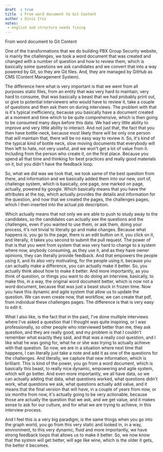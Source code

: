 ```yaml
---
draft  : true
title  : From word document to Git Content
author : Dinis Cruz
notes:
 - english and structure needs fixing
---
```


From word document to Git Content
 
One of the transformations that we do building PBX Group Security website, is mainly the challenges, we took a word document that was created and changed with a number of question and how to review them, which is basically some questions we ask candidates and we convert that into a way powered by Git, so they are Git files. And, they are managed by GitHub as CMS (Content Management System).

The difference here what is very important is that we went from all purposes static files, from an entity that was very hard to maintain, very hard to consume, that was basically a beast that we had probably print out, or give to potential interviewers who would have to review it, take a couple of questions and then ask them on during interviews. The problem with that is it's typical inefficiency, because you basically have a document created at a moment and time which to be quite comprehensive, which is then going to be consumed many days before this data. We had very little ability to improve and very little ability to interact. And not just that, the fact that you then have bottle-neck, because most likely there will be only one person that will maintain that, there will be no easy way to review it. So, it's kind of the typical kind of bottle neck, slow moving documents that everybody will then left to hate, not very useful, and we won't get a lot of value from it. Including from the person who create it, on the first place. Because you spend all that time and thinking for best practices and really good materials on it, but you didn't have the feedback loop.

So, what we did was we took that, we took same of the best question from there, and information and we basically added them into our new, sort of, challenge system, which is basically, one page, one marked on page, actually, powered by google. Which basically means that you have the attributes at the top, which actually provides the details and information for the question, and now that we created the pages, the challenges pages, which I then inserted into the actual job description.

Which actually means that not only we are able to push to study away to the candidates, so the candidates can actually see the questions and the challenges, even if you wanted to use them, or ask them, doing your process, it's not trivial to literally go and make changes. Because what happens is, you go to the page, there is an edit button on it, you click on it, and literally, it takes you second to submit the pull request. The power of that is that you went from system that was very hard to change to a system where now, anybody consuming, as they use it, and as they have owner opinions, they can literally provide feedback. And that empowers the people using it, and its also very motivating, for the people using it, because you can actually make a difference, you can actually make it better. So, you actually think about how to make it better. And more importantly, as you think of question, or things you want to do doing an interview, basically, to make this, in a way, the original word document better, which is now not a word document, because that was just a beast stuck in frozen time. Now you have this dynamic and agile system that allow us to update the question. We can even create now, that workflow, we can create that pdf, from individual these challenges pages. The difference is that is very easy to edit it.

What I also like, is the fact that in the past, I've done multiple interviews where I've asked a question that I thought was quite inspiring, or I was professionally, so other people who interviewed better than me, they ask question, and they are really good, and my problem is that I couldn't remember what exactly they said, and that was a really cool question, and I like what he was going for, what he or she was trying to actually achieve with that question. So now, we are in a situation where next time that happens, I can literally just take a note and add it as one of the questions for the challenges. And literally, we capture that new information, which is brilliant. This is kind of the power, you go from a word document, which is basically this beast, to really nice dynamic, empowering and agile system, which will go better. And even more importantly, we all have data, so we can actually adding that data, what questions worked, what questions didn't work, what questions we ask, what questions actually add value, and it means that the final version that will have, in a couple of years from now, or six months from now, it's actually going to be very actionable, because those are actually the question that we ask, and we get value, and it makes sense to ask for our culture, and for what we are trying to achieve, in this interview process.

And I feel this is a very big paradigm, is the same things when you go into the graph world, you go from this very static and looked in, in a way, environment, to this very dynamic, fluid and more importantly, we have strong feedback loops that allows us to make it better. So, we now know that the system will get better, will age like wine, which is the older it gets, the better it becomes.

